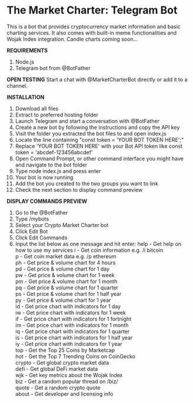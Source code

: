 # The Market Charter: Telegram Bot
 
This is a bot that provides cryptocurrency market information and basic charting services. It also comes with built-in meme functionalities and Wojak Index integration. Candle charts coming soon...

**REQUIREMENTS**

1) Node.js
2) Telegram bot from @BotFather

**OPEN TESTING**
Start a chat with @MarketCharterBot directly or add it to a channel.

**INSTALLATION**

1) Download all files
2) Extract to preferred hosting folder
3) Launch Telegram and start a conversation with @BotFather
4) Create a new bot by following the instructions and copy the API key
5) Visit the folder you extracted the bot files to and open index.js
6) Locate the line containing "const token = 'YOUR BOT TOKEN HERE';"
7) Replace 'YOUR BOT TOKEN HERE' with your Bot API token like const token = 'abcdef-123456abcdef'
8) Open Command Prompt, or other command interface you might have and navigate to the bot folder
9) Type node index.js and press enter
10) Your bot is now running
11) Add the bot you created to the two groups you want to link
12) Check the next section to display command preview

**DISPLAY COMMANDS PREVIEW**

1) Go to the @BotFather
2) Type /mybots
3) Select your Crypto Market Charter bot
4) Click Edit Bot
5) Click Edit Commands
6) Input the list below as one message and hit enter:
help - Get help on how to use my services
i - Get coin information e.g. /i bitcoin  
p - Get coin market data e.g. /p ethereum  
ph  - Get price & volume chart for 4 hours  
pd - Get price & volume chart for 1 day  
pw - Get price & volume chart for 1 week  
pm - Get price & volume chart for 1 month  
pq - Get price & volume chart  for 1 quarter  
ps - Get price & volume chart for 1 half year  
py - Get price & volume chart for 1 year  
id - Get price chart with indicators for 1 day  
iw  - Get price chart with indicators for 1 week  
if - Get price chart with indicators for 1 fortnight  
im - Get price chart with indicators for 1 month  
iq - Get price chart with indicators for 1 quarter  
is - Get price chart with indicators for 1 half year   
iy - Get price chart with indicators for 1 year   
top - Get the Top 25 Coins by Marketcap  
hot - Get the Top 7 Trending Coins on CoinGecko  
crypto - Get global crypto market data  
defi - Get global DeFi market data  
wjk - Get key metrics about the Wojak Index  
biz - Get a random popular thread on /biz/  
quote - Get a random crypto quote  
about - Get developer and licensing info  
